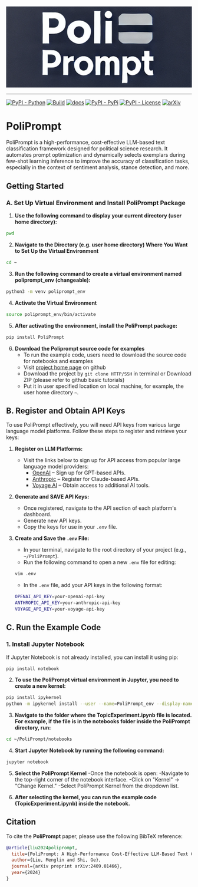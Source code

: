 
<p align="center">
  <img src="https://github.com/geshijoker/PoliPrompt/blob/main/poliprompt_logo.png" width="800" />
</p>

---

[![PyPI - Python](https://img.shields.io/badge/python-v3.10+-blue.svg)](https://pypi.org/project/PoliPrompt/)
[![Build](https://img.shields.io/github/actions/workflow/status/geshijoker/PoliPrompt/ci.yaml?branch=main)](https://github.com/geshijoker/PoliPrompt/actions)
[![docs](https://img.shields.io/badge/docs-Passing-green.svg)](https://poliprompt-tutorial.readthedocs.io/en/latest/)
[![PyPI - PyPi](https://img.shields.io/pypi/v/PoliPrompt)](https://pypi.org/project/poliprompt/)
[![PyPI - License](https://img.shields.io/badge/license-MIT-green.svg)](https://github.com/geshijoker/PoliPrompt/blob/main/LICENSE)
[![arXiv](https://img.shields.io/badge/arXiv-2409.01466-<COLOR>.svg)](https://arxiv.org/pdf/2409.01466)


# PoliPrompt
PoliPrompt is a high-performance, cost-effective LLM-based text classification framework designed for political science research. It automates prompt optimization and dynamically selects exemplars during few-shot learning inference to improve the accuracy of classification tasks, especially in the context of sentiment analysis, stance detection, and more.

## Getting Started
### A. Set Up Virtual Environment and Install PoliPrompt Package

1. **Use the following command to display your current directory (user home directory):**
   
```bash
pwd
```

2. **Navigate to the Directory (e.g. user home directory) Where You Want to Set Up the Virtual Environment**
   
```bash
cd ~
```

3. **Run the following command to create a virtual environment named poliprompt_env (changeable):**
   
```bash
python3 -m venv poliprompt_env
```

4. **Activate the Virtual Environment**
   
```bash
source poliprompt_env/bin/activate
```

5. **After activating the environment, install the PoliPrompt package:**
```bash
pip install PoliPrompt
```

6. **Download the Poliprompt source code for examples**
   - To run the example code, users need to download the source code for notebooks and examples
   - Visit [project home page](https://github.com/geshijoker/PoliPrompt/tree/main) on github
   - Download the project by `git clone HTTP/SSH` in terminal or Download ZIP (please refer to github basic tutorials)
   - Put it in user specified location on local machine, for example, the user home directory `~`.

## B. Register and Obtain API Keys

To use PoliPrompt effectively, you will need API keys from various large language model platforms. Follow these steps to register and retrieve your keys:

1. **Register on LLM Platforms:**
   - Visit the links below to sign up for API access from popular large language model providers:
     - [OpenAI](https://beta.openai.com/signup/) – Sign up for GPT-based APIs.
     - [Anthropic](https://www.anthropic.com/product) – Register for Claude-based APIs.
     - [Voyage AI](https://voyage.ai) – Obtain access to additional AI tools.

2. **Generate and SAVE API Keys:**
   - Once registered, navigate to the API section of each platform's dashboard.
   - Generate new API keys.
   - Copy the keys for use in your `.env` file. 

3. **Create and Save the `.env` File:**
   - In your terminal, navigate to the root directory of your project (e.g., `~/PoliPrompt`).
   - Run the following command to open a new `.env` file for editing:
   
   ```bash
   vim .env
   ```

   - In the `.env` file, add your API keys in the following format:

   ```bash
   OPENAI_API_KEY=your-openai-api-key
   ANTHROPIC_API_KEY=your-anthropic-api-key
   VOYAGE_API_KEY=your-voyage-api-key
   ```

## C. Run the Example Code

### 1. **Install Jupyter Notebook**
If Jupyter Notebook is not already installed, you can install it using pip:

```bash
pip install notebook
```
2. **To use the PoliPrompt virtual environment in Jupyter, you need to create a new kernel:**

```bash
pip install ipykernel
python -m ipykernel install --user --name=PoliPrompt_env --display-name "PoliPrompt Kernel"
```

3. **Navigate to the folder where the TopicExperiment.ipynb file is located. For example, if the file is in the notebooks folder inside the PoliPrompt directory, run:**

```bash
cd ~/PoliPrompt/notebooks
```

4. **Start Jupyter Notebook by running the following command:**

```bash
jupyter notebook
```

5. **Select the PoliPrompt Kernel**
   -Once the notebook is open:
   -Navigate to the top-right corner of the notebook interface.
   -Click on "Kernel" → "Change Kernel."
   -Select PoliPrompt Kernel from the dropdown list.

6. **After selecting the kernel, you can run the example code (TopicExperiment.ipynb) inside the notebook.**

## Citation
To cite the **PoliPrompt** paper, please use the following BibTeX reference:

```bibtex
@article{liu2024poliprompt,
  title={PoliPrompt: A High-Performance Cost-Effective LLM-Based Text Classification Framework for Political Science},
  author={Liu, Menglin and Shi, Ge},
  journal={arXiv preprint arXiv:2409.01466},
  year={2024}
}
```


